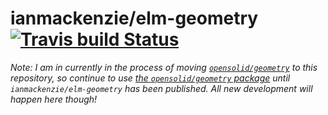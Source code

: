 # ianmackenzie/elm-geometry [![Travis build Status](https://travis-ci.org/ianmackenzie/elm-geometry.svg?branch=master)](https://travis-ci.org/ianmackenzie/elm-geometry)

_Note: I am in currently in the process of moving [`opensolid/geometry`](https://github.com/opensolid/geometry)
to this repository, so continue to use [the `opensolid/geometry` package](http://package.elm-lang.org/packages/opensolid/geometry/latest) until
`ianmackenzie/elm-geometry` has been published. All new development will happen
here though!_
